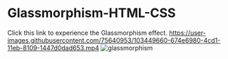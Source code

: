 # Glassmorphism-HTML-CSS
Click this link to experience the Glassmorphism effect.
https://user-images.githubusercontent.com/75640953/103449660-674e6980-4cd1-11eb-8109-1447d0dad653.mp4
![glassmorphism](https://user-images.githubusercontent.com/75640953/103449679-d88e1c80-4cd1-11eb-9735-f35abb3477f6.png)
